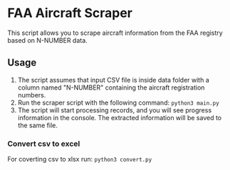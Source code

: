 # FAA Aircraft Scraper

This script allows you to scrape aircraft information from the FAA registry based on N-NUMBER data.

## Usage

1. The script assumes that input CSV file is inside data folder with a column named "N-NUMBER" containing the aircraft registration numbers.
2. Run the scraper script with the following command:
```python3 main.py```
3. The script will start processing records, and you will see progress information in the console. The extracted information will be saved to the same file.

### Convert csv to excel

For coverting csv to xlsx run: ```python3 convert.py```